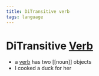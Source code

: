 ```yaml
---
title: DiTransitive verb
tags: language
---
```


# DiTransitive [Verb](Verb.md)
- a [verb](Verb.md) has two [[noun]] objects 
- I cooked a duck for her


































































